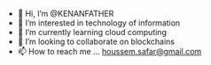 - 👋 Hi, I’m @KENANFATHER
- 👀 I’m interested in technology of information 
- 🌱 I’m currently learning cloud computing 
- 💞️ I’m looking to collaborate on blockchains 
- 📫 How to reach me ...
houssem.safar@gmail.com

<!---
KENANFATHER/KENANFATHER is a ✨ special ✨ repository because its `README.md` (this file) appears on your GitHub profile.
You can click the Preview link to take a look at your changes.
--->
